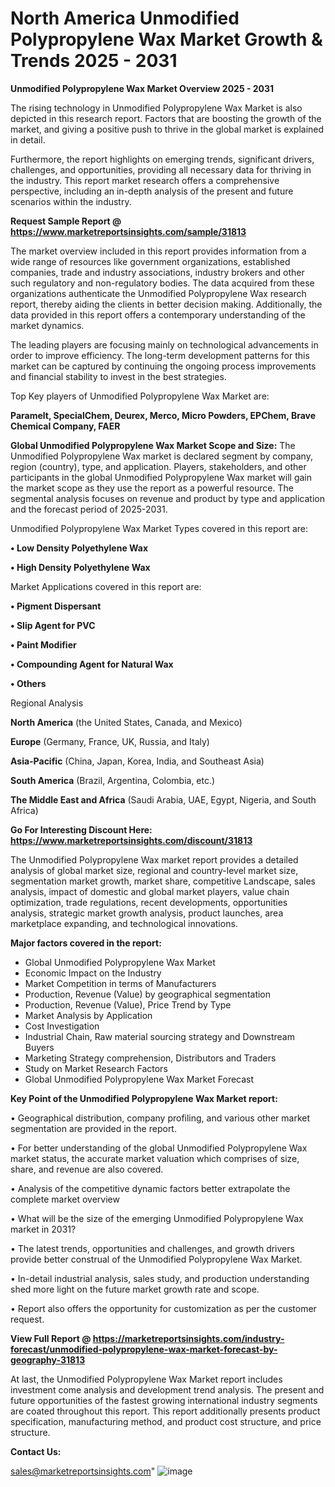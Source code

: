  # North America Unmodified Polypropylene Wax Market Growth & Trends 2025 - 2031

<Strong> Unmodified Polypropylene Wax Market Overview 2025 - 2031</strong>

The rising technology in Unmodified Polypropylene Wax Market is also depicted in this research report. Factors that are boosting the growth of the market, and giving a positive push to thrive in the global market is explained in detail.

Furthermore, the report highlights on emerging trends, significant drivers, challenges, and opportunities, providing all necessary data for thriving in the industry. This report market research offers a comprehensive perspective, including an in-depth analysis of the present and future scenarios within the industry.

<strong>Request Sample Report @ <a href=https://www.marketreportsinsights.com/sample/31813>https://www.marketreportsinsights.com/sample/31813</a></strong>

The market overview included in this report provides information from a wide range of resources like government organizations, established companies, trade and industry associations, industry brokers and other such regulatory and non-regulatory bodies. The data acquired from these organizations authenticate the Unmodified Polypropylene Wax research report, thereby aiding the clients in better decision making. Additionally, the data provided in this report offers a contemporary understanding of the market dynamics.

The leading players are focusing mainly on technological advancements in order to improve efficiency. The long-term development patterns for this market can be captured by continuing the ongoing process improvements and financial stability to invest in the best strategies.

Top Key players of Unmodified Polypropylene Wax Market are:

<strong>Paramelt, SpecialChem, Deurex, Merco, Micro Powders, EPChem, Brave Chemical Company, FAER</strong>

<strong><b>Global Unmodified Polypropylene Wax Market Scope and Size:</b></strong>
The Unmodified Polypropylene Wax market is declared segment by company, region (country), type, and application. Players, stakeholders, and other participants in the global Unmodified Polypropylene Wax market will gain the market scope as they use the report as a powerful resource. The segmental analysis focuses on revenue and product by type and application and the forecast period of 2025-2031.

Unmodified Polypropylene Wax Market Types covered in this report are:

<strong>• Low Density Polyethylene Wax

• High Density Polyethylene Wax</strong>

Market Applications covered in this report are:

<strong>• Pigment Dispersant

• Slip Agent for PVC

• Paint Modifier

• Compounding Agent for Natural Wax

• Others</strong> 

Regional Analysis

<strong>North America</strong> (the United States, Canada, and Mexico)

<strong>Europe</strong> (Germany, France, UK, Russia, and Italy)

<strong>Asia-Pacific</strong> (China, Japan, Korea, India, and Southeast Asia)

<strong>South America</strong> (Brazil, Argentina, Colombia, etc.)

<strong>The Middle East and Africa</strong> (Saudi Arabia, UAE, Egypt, Nigeria, and South Africa)

<strong>Go For Interesting Discount Here: <a href=https://www.marketreportsinsights.com/discount/31813>https://www.marketreportsinsights.com/discount/31813</a></strong>

The Unmodified Polypropylene Wax market report provides a detailed analysis of global market size, regional and country-level market size, segmentation market growth, market share, competitive Landscape, sales analysis, impact of domestic and global market players, value chain optimization, trade regulations, recent developments, opportunities analysis, strategic market growth analysis, product launches, area marketplace expanding, and technological innovations.

<strong><b>Major factors covered in the report:</b></strong>
<ul>
  <li>Global Unmodified Polypropylene Wax Market </li>
  <li>Economic Impact on the Industry</li>
  <li>Market Competition in terms of Manufacturers</li>
  <li>Production, Revenue (Value) by geographical segmentation</li>
  <li>Production, Revenue (Value), Price Trend by Type</li>
  <li>Market Analysis by Application</li>
  <li>Cost Investigation</li>
  <li>Industrial Chain, Raw material sourcing strategy and Downstream Buyers</li>
  <li>Marketing Strategy comprehension, Distributors and Traders</li>
  <li>Study on Market Research Factors</li>
  <li>Global Unmodified Polypropylene Wax Market Forecast</li>
</ul>

<strong><b>Key Point of the Unmodified Polypropylene Wax Market report:</b></strong>

• Geographical distribution, company profiling, and various other market segmentation are provided in the report.

• For better understanding of the global Unmodified Polypropylene Wax market status, the accurate market valuation which comprises of size, share, and revenue are also covered.

• Analysis of the competitive dynamic factors better extrapolate the complete market overview

• What will be the size of the emerging Unmodified Polypropylene Wax market in 2031?

• The latest trends, opportunities and challenges, and growth drivers provide better construal of the Unmodified Polypropylene Wax Market.

• In-detail industrial analysis, sales study, and production understanding shed more light on the future market growth rate and scope.

• Report also offers the opportunity for customization as per the customer request.

<strong><b>View Full Report @ <a href=https://marketreportsinsights.com/industry-forecast/unmodified-polypropylene-wax-market-forecast-by-geography-31813>https://marketreportsinsights.com/industry-forecast/unmodified-polypropylene-wax-market-forecast-by-geography-31813</a></b></strong>


At last, the Unmodified Polypropylene Wax Market report includes investment come analysis and development trend analysis. The present and future opportunities of the fastest growing international industry segments are coated throughout this report. This report additionally presents product specification, manufacturing method, and product cost structure, and price structure.

<strong>Contact Us:</strong>

sales@marketreportsinsights.com"
![image](https://github.com/user-attachments/assets/40920172-9914-4d44-beb8-51b10e7dbea6)
